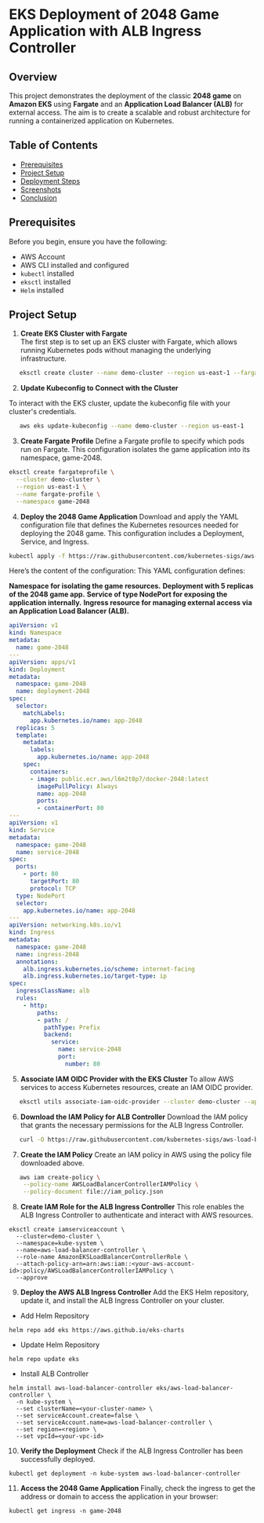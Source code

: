 # EKS Deployment of 2048 Game Application with ALB Ingress Controller

## Overview

This project demonstrates the deployment of the classic **2048 game** on **Amazon EKS** using **Fargate** and an **Application Load Balancer (ALB)** for external access. The aim is to create a scalable and robust architecture for running a containerized application on Kubernetes.

## Table of Contents
- [Prerequisites](#prerequisites)
- [Project Setup](#project-setup)
- [Deployment Steps](#deployment-steps)
- [Screenshots](#screenshots)
- [Conclusion](#conclusion)

## Prerequisites

Before you begin, ensure you have the following:
- AWS Account
- AWS CLI installed and configured
- `kubectl` installed
- `eksctl` installed
- `Helm` installed

## Project Setup

1. **Create EKS Cluster with Fargate**  
The first step is to set up an EKS cluster with Fargate, which allows running Kubernetes pods without managing the underlying infrastructure.
```bash
   eksctl create cluster --name demo-cluster --region us-east-1 --fargate
```
2. **Update Kubeconfig to Connect with the Cluster**

To interact with the EKS cluster, update the kubeconfig file with your cluster's credentials.
```bash
   aws eks update-kubeconfig --name demo-cluster --region us-east-1
```
3. **Create Fargate Profile**
 Define a Fargate profile to specify which pods run on Fargate. This configuration isolates the game application into its namespace, game-2048.
```bash
eksctl create fargateprofile \
  --cluster demo-cluster \
  --region us-east-1 \
  --name fargate-profile \
  --namespace game-2048
```
4. **Deploy the 2048 Game Application**
   Download and apply the YAML configuration file that defines the Kubernetes resources needed for deploying the 2048 game. This configuration includes a Deployment, Service, and Ingress.

```bash
kubectl apply -f https://raw.githubusercontent.com/kubernetes-sigs/aws-load-balancer-controller/v2.5.4/docs/examples/2048/2048_full.yaml
```
Here’s the content of the configuration:
This YAML configuration defines:

**Namespace for isolating the game resources.**
**Deployment with 5 replicas of the 2048 game app.**
**Service of type NodePort for exposing the application internally.**
**Ingress resource for managing external access via an Application Load Balancer (ALB).**
```yaml
apiVersion: v1
kind: Namespace
metadata:
  name: game-2048
---
apiVersion: apps/v1
kind: Deployment
metadata:
  namespace: game-2048
  name: deployment-2048
spec:
  selector:
    matchLabels:
      app.kubernetes.io/name: app-2048
  replicas: 5
  template:
    metadata:
      labels:
        app.kubernetes.io/name: app-2048
    spec:
      containers:
      - image: public.ecr.aws/l6m2t8p7/docker-2048:latest
        imagePullPolicy: Always
        name: app-2048
        ports:
        - containerPort: 80
---
apiVersion: v1
kind: Service
metadata:
  namespace: game-2048
  name: service-2048
spec:
  ports:
    - port: 80
      targetPort: 80
      protocol: TCP
  type: NodePort
  selector:
    app.kubernetes.io/name: app-2048
---
apiVersion: networking.k8s.io/v1
kind: Ingress
metadata:
  namespace: game-2048
  name: ingress-2048
  annotations:
    alb.ingress.kubernetes.io/scheme: internet-facing
    alb.ingress.kubernetes.io/target-type: ip
spec:
  ingressClassName: alb
  rules:
    - http:
        paths:
        - path: /
          pathType: Prefix
          backend:
            service:
              name: service-2048
              port:
                number: 80  
```
5. **Associate IAM OIDC Provider with the EKS Cluster**
To allow AWS services to access Kubernetes resources, create an IAM OIDC provider.

```bash
   eksctl utils associate-iam-oidc-provider --cluster demo-cluster --approve
```
6. **Download the IAM Policy for ALB Controller**
Download the IAM policy that grants the necessary permissions for the ALB Ingress Controller.

```bash
   curl -O https://raw.githubusercontent.com/kubernetes-sigs/aws-load-balancer-controller/v2.5.4/docs/install/iam_policy.json
```

7. **Create the IAM Policy**
Create an IAM policy in AWS using the policy file downloaded above.

```bash
   aws iam create-policy \
    --policy-name AWSLoadBalancerControllerIAMPolicy \
    --policy-document file://iam_policy.json
```
8. **Create IAM Role for the ALB Ingress Controller**
This role enables the ALB Ingress Controller to authenticate and interact with AWS resources.
```
eksctl create iamserviceaccount \
  --cluster=demo-cluster \
  --namespace=kube-system \
  --name=aws-load-balancer-controller \
  --role-name AmazonEKSLoadBalancerControllerRole \
  --attach-policy-arn=arn:aws:iam::<your-aws-account-id>:policy/AWSLoadBalancerControllerIAMPolicy \
  --approve
```
9. **Deploy the AWS ALB Ingress Controller**
Add the EKS Helm repository, update it, and install the ALB Ingress Controller on your cluster.
- Add Helm Repository

```
helm repo add eks https://aws.github.io/eks-charts
```
- Update Helm Repository
```
helm repo update eks
```
- Install ALB Controller
```
helm install aws-load-balancer-controller eks/aws-load-balancer-controller \            
  -n kube-system \
  --set clusterName=<your-cluster-name> \
  --set serviceAccount.create=false \
  --set serviceAccount.name=aws-load-balancer-controller \
  --set region=<region> \
  --set vpcId=<your-vpc-id>
```
10. **Verify the Deployment**
Check if the ALB Ingress Controller has been successfully deployed.
```
kubectl get deployment -n kube-system aws-load-balancer-controller
```
11. **Access the 2048 Game Application**
Finally, check the ingress to get the address or domain to access the application in your browser:
```
kubectl get ingress -n game-2048
```
